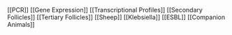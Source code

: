[[PCR]]
[[Gene Expression]]
[[Transcriptional Profiles]]
[[Secondary Follicles]]
[[Tertiary Follicles]]
[[Sheep]]
[[Klebsiella]]
[[ESBL]]
[[Companion Animals]]
